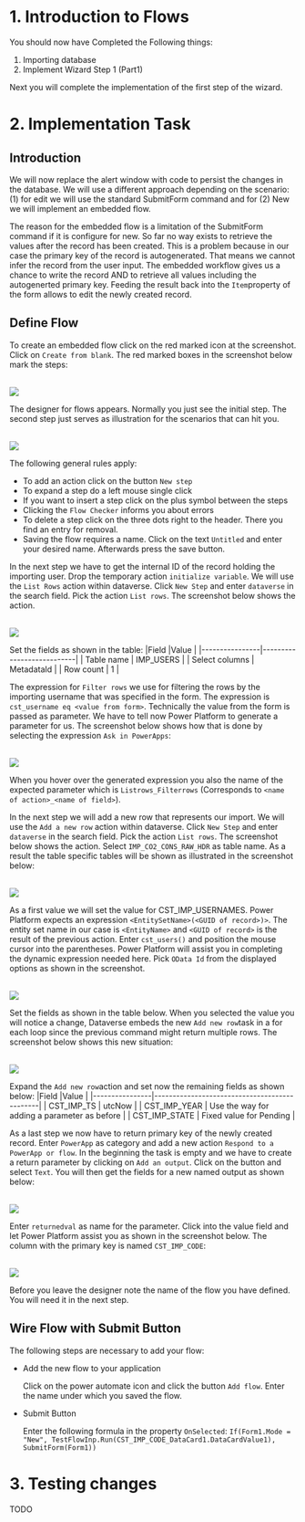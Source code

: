 # 1. Introduction to Flows

You should now have Completed the Following things:

1. Importing database
2. Implement Wizard Step 1 (Part1)

Next you will complete the implementation of the first step of the wizard.

# 2. Implementation Task

## Introduction

We will now replace the alert window with code to persist the changes in the database. We will use a different approach depending on the scenario: (1) for edit we will use the standard SubmitForm command and for (2) New we will implement an embedded flow.

The reason for the embedded flow is a limitation of the SubmitForm command if it is configure for new. So far no way exists to retrieve the values after the record has been created. This is a problem because in our case the primary key of the record is autogenerated. That means we cannot infer the record from the user input. The embedded workflow gives us a chance to write the record AND to retrieve all values including the autogenerted primary key. Feeding the result back into the `Item`property of the form allows to edit the newly created record.

## Define Flow

To create an embedded flow click on the red marked icon at the screenshot. Click on `Create from blank`. The red marked boxes in the screenshot below mark the steps:

<br><img src="./images/flow_new_create.png" /><br>

The designer for flows appears. Normally you just see the initial step. The second step just serves as illustration for the scenarios that can hit you.

<br><img src="./images/flow_new_designer_ovr.png" /><br>

The following general rules apply:
* To add an action click on the button `New step`
* To expand a step do a left mouse single click
* If you want to insert a step click on the plus symbol between the steps
* Clicking the `Flow Checker` informs you about errors
* To delete a step click on the three dots right to the header. There you find an entry for removal.
* Saving the flow requires a name. Click on the text `Untitled` and enter your desired name. Afterwards press the save button.

In the next step we have to get the internal ID of the record holding the importing user. Drop the temporary action `initialize variable`. We will use the `List Rows` action within dataverse. Click `New Step` and enter `dataverse` in the search field. Pick the action `List rows`. The screenshot below shows the action.

<br><img src="./images/flow_new_list_rows.png" /><br>

Set the fields as shown in the table:
|Field           |Value                      |
|----------------|---------------------------|
| Table name     | IMP_USERS                 |
| Select columns | MetadataId                |
| Row count      | 1                         |

The expression for `Filter rows` we use for filtering the rows by the importing username that was specified in the form. The expression is `cst_username eq <value from form>`. Technically the value from the form is passed as parameter. We have to tell now Power Platform to generate a parameter for us. The screenshot below shows how that is done by selecting the expression `Ask in PowerApps`:

<br><img src="./images/flow_new_list_rows_add_para.png" /><br>

When you hover over the generated expression you also the name of the expected parameter which is `Listrows_Filterrows` (Corresponds to `<name of action>_<name of field>`).

In the next step we will add a new row that represents our import. We will use the `Add a new row` action within dataverse. Click `New Step` and enter `dataverse` in the search field. Pick the action `List rows`. The screenshot below shows the action. Select `IMP_CO2_CONS_RAW_HDR` as table name. As a result the table specific tables will be shown as illustrated in the screenshot below:

<br><img src="./images/flow_new_add_row.png" /><br>

As a first value we will set the value for CST_IMP_USERNAMES. Power Platform expects an expression `<EntitySetName>(<GUID of record>)>`. The entity set name in our case is `<EntityName>` and `<GUID of record>` is the result of the previous action. Enter `cst_users()` and position the mouse cursor into the parentheses. Power Platform will assist you in completing the dynamic expression needed here. Pick `OData Id` from the displayed options as shown in the screenshot.

<br><img src="./images/flow_new_set_imp_user.png" /><br>

Set the fields as shown in the table below. When you selected the value you will notice a change, Dataverse embeds the new `Add new row`task in a for each loop since the previous command might return multiple rows. The screenshot below shows this new situation:

<br><img src="./images/flow_new_apply_each.png" /><br>

Expand the `Add new row`action and set now the remaining fields as shown below:
|Field           |Value                                         |
|----------------|----------------------------------------------|
| CST_IMP_TS     | utcNow                                       |
| CST_IMP_YEAR   | Use the way for adding a parameter as before |
| CST_IMP_STATE  | Fixed value for Pending                      |

As a last step we now have to return primary key of the newly created record. Enter `PowerApp` as category and add a new action `Respond to a PowerApp or flow`. In the beginning the task is empty and we have to create a return parameter by clicking on `Add an output`. Click on the button and select `Text`. You will then get the fields for a new named output as shown below:

<br><img src="./images/flow_new_output_def_ret.png" /><br>

Enter `returnedval` as name for the parameter. Click into the value field and let Power Platform assist you as shown in the screenshot below. The column with the primary key is named `CST_IMP_CODE`:

<br><img src="./images/flow_new_output_val.png" /><br>

Before you leave the designer note the name of the flow you have defined. You will need it in the next step.

## Wire Flow with Submit Button

The following steps are necessary to add your flow:
* Add the new flow to your application

  Click on the power automate icon and click the button `Add flow`. Enter the name under which you saved the flow.

* Submit Button

  Enter the following formula in the property `OnSelected`: `If(Form1.Mode = "New",
TestFlowInp.Run(CST_IMP_CODE_DataCard1.DataCardValue1), SubmitForm(Form1))`

# 3. Testing changes

TODO
